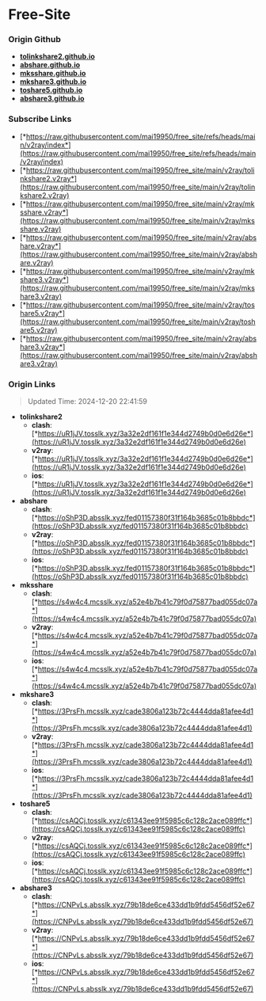 # Free-Site

### Origin Github

- [**tolinkshare2.github.io**](https://github.com/tolinkshare2/tolinkshare2.github.io)
- [**abshare.github.io**](https://github.com/abshare/abshare.github.io)
- [**mksshare.github.io**](https://github.com/mksshare/mksshare.github.io)
- [**mkshare3.github.io**](https://github.com/mkshare3/mkshare3.github.io)
- [**toshare5.github.io**](https://github.com/toshare5/toshare5.github.io)
- [**abshare3.github.io**](https://github.com/abshare3/abshare3.github.io)

### Subscribe Links

- [*https://raw.githubusercontent.com/mai19950/free_site/refs/heads/main/v2ray/index*](https://raw.githubusercontent.com/mai19950/free_site/refs/heads/main/v2ray/index)
- [*https://raw.githubusercontent.com/mai19950/free_site/main/v2ray/tolinkshare2.v2ray*](https://raw.githubusercontent.com/mai19950/free_site/main/v2ray/tolinkshare2.v2ray)
- [*https://raw.githubusercontent.com/mai19950/free_site/main/v2ray/mksshare.v2ray*](https://raw.githubusercontent.com/mai19950/free_site/main/v2ray/mksshare.v2ray)
- [*https://raw.githubusercontent.com/mai19950/free_site/main/v2ray/abshare.v2ray*](https://raw.githubusercontent.com/mai19950/free_site/main/v2ray/abshare.v2ray)
- [*https://raw.githubusercontent.com/mai19950/free_site/main/v2ray/mkshare3.v2ray*](https://raw.githubusercontent.com/mai19950/free_site/main/v2ray/mkshare3.v2ray)
- [*https://raw.githubusercontent.com/mai19950/free_site/main/v2ray/toshare5.v2ray*](https://raw.githubusercontent.com/mai19950/free_site/main/v2ray/toshare5.v2ray)
- [*https://raw.githubusercontent.com/mai19950/free_site/main/v2ray/abshare3.v2ray*](https://raw.githubusercontent.com/mai19950/free_site/main/v2ray/abshare3.v2ray)

### Origin Links

> Updated Time: 2024-12-20 22:41:59

- **tolinkshare2**
  - **clash**: [*https://uR1jJV.tosslk.xyz/3a32e2df161f1e344d2749b0d0e6d26e*](https://uR1jJV.tosslk.xyz/3a32e2df161f1e344d2749b0d0e6d26e)
  - **v2ray**: [*https://uR1jJV.tosslk.xyz/3a32e2df161f1e344d2749b0d0e6d26e*](https://uR1jJV.tosslk.xyz/3a32e2df161f1e344d2749b0d0e6d26e)
  - **ios**: [*https://uR1jJV.tosslk.xyz/3a32e2df161f1e344d2749b0d0e6d26e*](https://uR1jJV.tosslk.xyz/3a32e2df161f1e344d2749b0d0e6d26e)
- **abshare**
  - **clash**: [*https://oShP3D.absslk.xyz/fed01157380f31f164b3685c01b8bbdc*](https://oShP3D.absslk.xyz/fed01157380f31f164b3685c01b8bbdc)
  - **v2ray**: [*https://oShP3D.absslk.xyz/fed01157380f31f164b3685c01b8bbdc*](https://oShP3D.absslk.xyz/fed01157380f31f164b3685c01b8bbdc)
  - **ios**: [*https://oShP3D.absslk.xyz/fed01157380f31f164b3685c01b8bbdc*](https://oShP3D.absslk.xyz/fed01157380f31f164b3685c01b8bbdc)
- **mksshare**
  - **clash**: [*https://s4w4c4.mcsslk.xyz/a52e4b7b41c79f0d75877bad055dc07a*](https://s4w4c4.mcsslk.xyz/a52e4b7b41c79f0d75877bad055dc07a)
  - **v2ray**: [*https://s4w4c4.mcsslk.xyz/a52e4b7b41c79f0d75877bad055dc07a*](https://s4w4c4.mcsslk.xyz/a52e4b7b41c79f0d75877bad055dc07a)
  - **ios**: [*https://s4w4c4.mcsslk.xyz/a52e4b7b41c79f0d75877bad055dc07a*](https://s4w4c4.mcsslk.xyz/a52e4b7b41c79f0d75877bad055dc07a)
- **mkshare3**
  - **clash**: [*https://3PrsFh.mcsslk.xyz/cade3806a123b72c4444dda81afee4d1*](https://3PrsFh.mcsslk.xyz/cade3806a123b72c4444dda81afee4d1)
  - **v2ray**: [*https://3PrsFh.mcsslk.xyz/cade3806a123b72c4444dda81afee4d1*](https://3PrsFh.mcsslk.xyz/cade3806a123b72c4444dda81afee4d1)
  - **ios**: [*https://3PrsFh.mcsslk.xyz/cade3806a123b72c4444dda81afee4d1*](https://3PrsFh.mcsslk.xyz/cade3806a123b72c4444dda81afee4d1)
- **toshare5**
  - **clash**: [*https://csAQCj.tosslk.xyz/c61343ee91f5985c6c128c2ace089ffc*](https://csAQCj.tosslk.xyz/c61343ee91f5985c6c128c2ace089ffc)
  - **v2ray**: [*https://csAQCj.tosslk.xyz/c61343ee91f5985c6c128c2ace089ffc*](https://csAQCj.tosslk.xyz/c61343ee91f5985c6c128c2ace089ffc)
  - **ios**: [*https://csAQCj.tosslk.xyz/c61343ee91f5985c6c128c2ace089ffc*](https://csAQCj.tosslk.xyz/c61343ee91f5985c6c128c2ace089ffc)
- **abshare3**
  - **clash**: [*https://CNPvLs.absslk.xyz/79b18de6ce433dd1b9fdd5456df52e67*](https://CNPvLs.absslk.xyz/79b18de6ce433dd1b9fdd5456df52e67)
  - **v2ray**: [*https://CNPvLs.absslk.xyz/79b18de6ce433dd1b9fdd5456df52e67*](https://CNPvLs.absslk.xyz/79b18de6ce433dd1b9fdd5456df52e67)
  - **ios**: [*https://CNPvLs.absslk.xyz/79b18de6ce433dd1b9fdd5456df52e67*](https://CNPvLs.absslk.xyz/79b18de6ce433dd1b9fdd5456df52e67)
